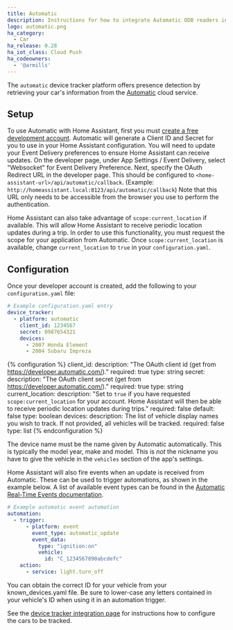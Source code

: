 ```yaml
---
title: Automatic
description: Instructions for how to integrate Automatic ODB readers into Home Assistant.
logo: automatic.png
ha_category:
  - Car
ha_release: 0.28
ha_iot_class: Cloud Push
ha_codeowners:
  - '@armills'
---
```


The `automatic` device tracker platform offers presence detection by retrieving your car's information from the [Automatic](https://automatic.com/) cloud service.

## Setup

To use Automatic with Home Assistant, first you must [create a free development account](https://developer.automatic.com/). Automatic will generate a Client ID and Secret for you to use in your Home Assistant configuration. You will need to update your Event Delivery preferences to ensure Home Assistant can receive updates. On the developer page, under App Settings / Event Delivery, select "Websocket" for Event Delivery Preference. Next, specify the OAuth Redirect URL in the developer page. This should be configured to `<home-assistant-url>/api/automatic/callback`. (Example: `http://homeassistant.local:8123/api/automatic/callback`) Note that this URL only needs to be accessible from the browser you use to perform the authentication.

Home Assistant can also take advantage of `scope:current_location` if available. This will allow Home Assistant to receive periodic location updates during a trip. In order to use this functionality, you must request the scope for your application from Automatic. Once `scope:current_location` is available, change `current_location` to `true` in your `configuration.yaml`.

## Configuration

Once your developer account is created, add the following to your `configuration.yaml` file:

```yaml
# Example configuration.yaml entry
device_tracker:
  - platform: automatic
    client_id: 1234567
    secret: 0987654321
    devices:
      - 2007 Honda Element
      - 2004 Subaru Impreza
```

{% configuration %}
client_id:
  description: "The OAuth client id (get from https://developer.automatic.com/)."
  required: true
  type: string
secret:
  description: "The OAuth client secret (get from https://developer.automatic.com/)."
  required: true
  type: string
current_location:
  description: "Set to `true` if you have requested `scope:current_location` for your account. Home Assistant will then be able to receive periodic location updates during trips."
  required: false
  default: false
  type: boolean
devices:
  description: The list of vehicle display names you wish to track. If not provided, all vehicles will be tracked.
  required: false
  type: list
{% endconfiguration %}

<div class='note'>
  
The device name must be the name given by Automatic automatically. This is typically the model year, make and model. This is *not* the nickname you have to give the vehicle in the `vehicles` section of the app's settings.
  
</div>  

Home Assistant will also fire events when an update is received from Automatic. These can be used to trigger automations, as shown in the example below. A list of available event types can be found in the [Automatic Real-Time Events documentation](https://developer.automatic.com/api-reference/#real-time-events).

```yaml
# Example automatic event automation
automation:
  - trigger:
      - platform: event
        event_type: automatic_update
        event_data:
          type: "ignition:on"
          vehicle:
            id: "C_1234567890abcdefc"
    action:
      - service: light.turn_off
```

<div class='note'>
You can obtain the correct ID for your vehicle from your known_devices.yaml file. Be sure to lower-case any letters contained in your vehicle's ID when using it in an automation trigger.
</div>

See the [device tracker integration page](/integrations/device_tracker/) for instructions how to configure the cars to be tracked.
